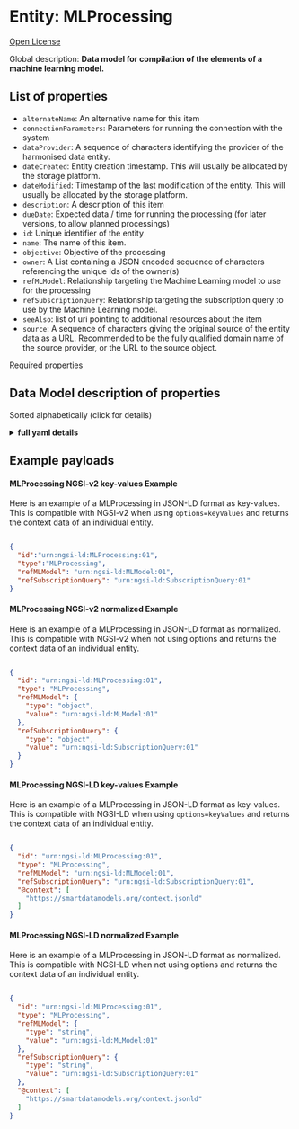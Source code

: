 Entity: MLProcessing  
====================  
[Open License](https://github.com/smart-data-models//dataModel.MachineLearning/blob/master/MLProcessing/LICENSE.md)  
Global description: **Data model for compilation of the elements of a machine learning model.**  

## List of properties  

- `alternateName`: An alternative name for this item  - `connectionParameters`: Parameters for running the connection with the system  - `dataProvider`: A sequence of characters identifying the provider of the harmonised data entity.  - `dateCreated`: Entity creation timestamp. This will usually be allocated by the storage platform.  - `dateModified`: Timestamp of the last modification of the entity. This will usually be allocated by the storage platform.  - `description`: A description of this item  - `dueDate`: Expected data / time for running the processing (for later versions, to allow planned processings)  - `id`: Unique identifier of the entity  - `name`: The name of this item.  - `objective`: Objective of the processing  - `owner`: A List containing a JSON encoded sequence of characters referencing the unique Ids of the owner(s)  - `refMLModel`: Relationship targeting the Machine Learning model to use for the processing  - `refSubscriptionQuery`: Relationship targeting the subscription query to use by the Machine Learning model.  - `seeAlso`: list of uri pointing to additional resources about the item  - `source`: A sequence of characters giving the original source of the entity data as a URL. Recommended to be the fully qualified domain name of the source provider, or the URL to the source object.    
Required properties  
## Data Model description of properties  
Sorted alphabetically (click for details)  
<details><summary><strong>full yaml details</strong></summary>    
```yaml  
MLProcessing:    
  description: 'Data model for compilation of the elements of a machine learning model.'    
  properties:    
    alternateName:    
      description: 'An alternative name for this item'    
      type: Property    
    connectionParameters:    
      description: 'Parameters for running the connection with the system'    
      properties:    
        port:    
          type: number    
        server:    
          type: string    
        user:    
          type: string    
      type: Property    
    dataProvider:    
      description: 'A sequence of characters identifying the provider of the harmonised data entity.'    
      type: Property    
    dateCreated:    
      description: 'Entity creation timestamp. This will usually be allocated by the storage platform.'    
      format: date-time    
      type: Property    
    dateModified:    
      description: 'Timestamp of the last modification of the entity. This will usually be allocated by the storage platform.'    
      format: date-time    
      type: Property    
    description:    
      description: 'A description of this item'    
      type: Property    
    dueDate:    
      description: 'Expected data / time for running the processing (for later versions, to allow planned processings)'    
      format: date-time    
      type: Property    
    id:    
      anyOf: &mlprocessing_-_properties_-_owner_-_items_-_anyof    
        - description: 'Property. Identifier format of any NGSI entity'    
          maxLength: 256    
          minLength: 1    
          pattern: ^[\w\-\.\{\}\$\+\*\[\]`|~^@!,:\\]+$    
          type: string    
        - description: 'Property. Identifier format of any NGSI entity'    
          format: uri    
          type: string    
      description: 'Unique identifier of the entity'    
      type: Property    
    name:    
      description: 'The name of this item.'    
      type: Property    
    objective:    
      description: 'Objective of the processing'    
      type: Property    
    owner:    
      description: 'A List containing a JSON encoded sequence of characters referencing the unique Ids of the owner(s)'    
      items:    
        anyOf: *mlprocessing_-_properties_-_owner_-_items_-_anyof    
        description: 'Property. Unique identifier of the entity'    
      type: Property    
    refMLModel:    
      anyOf:    
        - description: 'Property. Identifier format of any NGSI entity'    
          maxLength: 256    
          minLength: 1    
          pattern: ^[\w\-\.\{\}\$\+\*\[\]`|~^@!,:\\]+$    
          type: string    
        - description: 'Property. Identifier format of any NGSI entity'    
          format: uri    
          type: string    
      description: 'Relationship targeting the Machine Learning model to use for the processing'    
      type: Relationship    
    refSubscriptionQuery:    
      anyOf:    
        - description: 'Property. Identifier format of any NGSI entity'    
          maxLength: 256    
          minLength: 1    
          pattern: ^[\w\-\.\{\}\$\+\*\[\]`|~^@!,:\\]+$    
          type: string    
        - description: 'Property. Identifier format of any NGSI entity'    
          format: uri    
          type: string    
      description: 'Relationship targeting the subscription query to use by the Machine Learning model.'    
      type: Relationship    
    seeAlso:    
      description: 'list of uri pointing to additional resources about the item'    
      oneOf:    
        - items:    
            format: uri    
            type: string    
          minItems: 1    
          type: array    
        - format: uri    
          type: string    
      type: Property    
    source:    
      description: 'A sequence of characters giving the original source of the entity data as a URL. Recommended to be the fully qualified domain name of the source provider, or the URL to the source object.'    
      type: Property    
  required: []    
  type: object    
```  
</details>    
## Example payloads    
#### MLProcessing NGSI-v2 key-values Example    
Here is an example of a MLProcessing in JSON-LD format as key-values. This is compatible with NGSI-v2 when  using `options=keyValues` and returns the context data of an individual entity.  
```json  
{  
  "id":"urn:ngsi-ld:MLProcessing:01",  
  "type":"MLProcessing",  
  "refMLModel": "urn:ngsi-ld:MLModel:01",  
  "refSubscriptionQuery": "urn:ngsi-ld:SubscriptionQuery:01"  
}  
```  
#### MLProcessing NGSI-v2 normalized Example    
Here is an example of a MLProcessing in JSON-LD format as normalized. This is compatible with NGSI-v2 when not using options and returns the context data of an individual entity.  
```json  
{  
  "id": "urn:ngsi-ld:MLProcessing:01",  
  "type": "MLProcessing",  
  "refMLModel": {  
    "type": "object",  
    "value": "urn:ngsi-ld:MLModel:01"  
  },  
  "refSubscriptionQuery": {  
    "type": "object",  
    "value": "urn:ngsi-ld:SubscriptionQuery:01"  
  }  
}  
```  
#### MLProcessing NGSI-LD key-values Example    
Here is an example of a MLProcessing in JSON-LD format as key-values. This is compatible with NGSI-LD when  using `options=keyValues` and returns the context data of an individual entity.  
```json  
{  
  "id": "urn:ngsi-ld:MLProcessing:01",  
  "type": "MLProcessing",  
  "refMLModel": "urn:ngsi-ld:MLModel:01",  
  "refSubscriptionQuery": "urn:ngsi-ld:SubscriptionQuery:01",  
  "@context": [  
    "https://smartdatamodels.org/context.jsonld"  
  ]  
}  
```  
#### MLProcessing NGSI-LD normalized Example    
Here is an example of a MLProcessing in JSON-LD format as normalized. This is compatible with NGSI-LD when not using options and returns the context data of an individual entity.  
```json  
{  
  "id": "urn:ngsi-ld:MLProcessing:01",  
  "type": "MLProcessing",  
  "refMLModel": {  
    "type": "string",  
    "value": "urn:ngsi-ld:MLModel:01"  
  },  
  "refSubscriptionQuery": {  
    "type": "string",  
    "value": "urn:ngsi-ld:SubscriptionQuery:01"  
  },  
  "@context": [  
    "https://smartdatamodels.org/context.jsonld"  
  ]  
}  
```  
